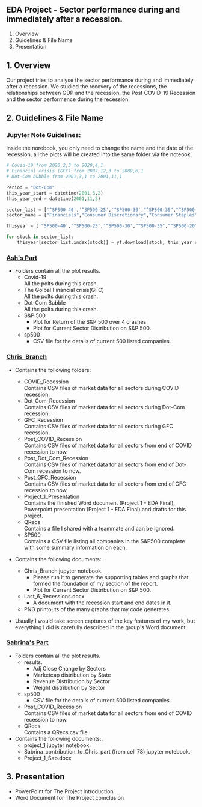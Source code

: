 ## EDA Project - Sector performance during and immediately after a recession.
1. Overview<br />
2. Guidelines & File Name<br />
3. Presentation<br />

## 1. Overview
Our project tries to analyse the sector performance during and immediately after a recession. We studied the recovery of the recessions, the relationships between GDP and the recession, the Post COVID-19 Recession and the sector performence during the recession.

## 2. Guidelines & File Name
### Jupyter Note Guidelines:<br />
Inside the norebook, you only need to change the name and the date of the recession, all the plots will be created into the same folder via the noteook.<br />
  ``` python
  # Covid-19 from 2020,2,3 to 2020,4,1
  # Financial crisis (GFC) from 2007,12,3 to 2009,6,1
  # Dot-Com bubble from 2001,3,1 to 2001,11,1

  Period = "Dot-Com"
  this_year_start = datetime(2001,3,2)
  this_year_end = datetime(2001,11,3)

  sector_list = ['^SP500-40','^SP500-25','^SP500-30',"^SP500-35","^SP500-20","^SP500-45","^SP500-15","^SP500-60","^SP500-50","^SP500-55","^GSPE"]
  sector_name = ["Financials","Consumer Discretionary","Consumer Staples","Health","Industrials","Information Tech","Materials","Real Estate","Tele Services","Utilities","Energy"]

  thisyear = ['^SP500-40','^SP500-25','^SP500-30',"^SP500-35","^SP500-20","^SP500-45","^SP500-15","^SP500-60","^SP500-50","^SP500-55","^GSPE"]

  for stock in sector_list: 
      thisyear[sector_list.index(stock)] = yf.download(stock, this_year_start, this_year_end)
  ```
### [Ash's Part](https://github.com/MAICATRAN/Group_Project1/tree/main/Ash's%20Part)
- Folders contain all the plot results.<br />
   - Covid-19<br />
      All the polts during this crash.<br />
   - The Golbal Financial crisis(GFC)<br />
      All the polts during this crash.<br />
   - Dot-Com Bubble<br />
      All the polts during this crash.<br />
   - S&P 500<br />
     - Plot for Return of the S&P 500 over 4 crashes <br />
     - Plot for Current Sector Distribution on S&P 500.<br />
   - sp500<br />
     - CSV file for the details of current 500 listed companies.<br />

### [Chris_Branch](https://github.com/MAICATRAN/Group_Project1/tree/main/Chris_Branch)
- Contains the following folders:<br />
   - COVID_Recession<br />
      Contains CSV files of market data for all sectors during COVID recession.<br />
   - Dot_Com_Recession<br />
      Contains CSV files of market data for all sectors during Dot-Com recession.<br />
   - GFC_Recession<br />
      Contains CSV files of market data for all sectors during GFC recession.<br />
   - Post_COVID_Recession<br />
      Contains CSV files of market data for all sectors from end of COVID recession to now.<br />
   - Post_Dot_Com_Recession<br />
      Contains CSV files of market data for all sectors from end of Dot-Com recession to now.<br />
   - Post_GFC_Recession<br />
      Contains CSV files of market data for all sectors from end of GFC recession to now.<br />
   - Project_1_Presentation<br />
      Contains the finished Word document (Project 1 - EDA Final), Powerpoint presentation (Project 1 - EDA Final) and drafts for this project.<br />
   - QRecs<br />
      Contains a file I shared with a teammate and can be ignored.<br />
   - SP500<br />
      Contains a CSV file listing all companies in the S&P500 complete with some summary information on each.<br />
      
      
- Contains the following documents:.<br />
   - Chris_Branch jupyter notebook.<br />
     - Please run it to generate the supporting tables and graphs that formed the foundation of my section of the report. <br />
     - Plot for Current Sector Distribution on S&P 500.<br />
   - Last_6_Recessions.docx<br />
     - A document with the recession start and end dates in it.<br />
   - PNG printouts of the many graphs that my code generates.<br />

- Usually I would take screen captures of the key features of my work, but everything I did is carefully described in the group's Word document.<br />

### [Sabrina's Part](https://github.com/MAICATRAN/Group_Project1/tree/main/Sabrina_part)
- Folders contain all the plot results.<br />
   - results.<br />
     - Adj Close Change by Sectors
     - Marketcap distribution by State
     - Revenue Distribution by Sector
     - Weight distribution by Sector
   - sp500<br />
     - CSV file for the details of current 500 listed companies.<br />
   - Post_COVID_Recession<br />
      Contains CSV files of market data for all sectors from end of COVID recession to now.<br />
    - QRecs<br />
      Contains a QRecs csv file.<br />
- Contains the following documents:.<br />
   - project_1 jupyter notebook.<br />
   - Sabrina_contribution_to_Chris_part (from cell 78) jupyter notebook.<br />
   - Project_1_Sab.docx<br />
## 3. Presentation
- PowerPoint for The Project Introduction<br />
- Word Document for The Project comclusion<br />
